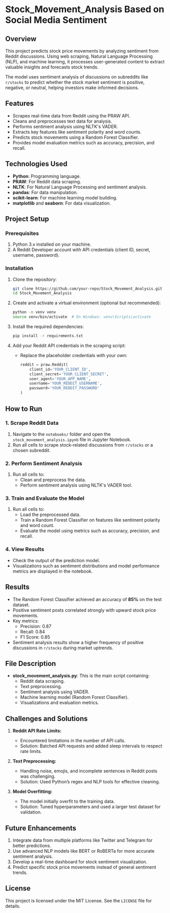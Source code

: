 # Stock_Movement_Analysis Based on Social Media Sentiment

## Overview
This project predicts stock price movements by analyzing sentiment from Reddit discussions. Using web scraping, Natural Language Processing (NLP), and machine learning, it processes user-generated content to extract valuable insights and forecasts stock trends.

The model uses sentiment analysis of discussions on subreddits like `r/stocks` to predict whether the stock market sentiment is positive, negative, or neutral, helping investors make informed decisions.


## Features
- Scrapes real-time data from Reddit using the PRAW API.
- Cleans and preprocesses text data for analysis.
- Performs sentiment analysis using NLTK's VADER.
- Extracts key features like sentiment polarity and word counts.
- Predicts stock movements using a Random Forest Classifier.
- Provides model evaluation metrics such as accuracy, precision, and recall.

## Technologies Used
- **Python**: Programming language.
- **PRAW**: For Reddit data scraping.
- **NLTK**: For Natural Language Processing and sentiment analysis.
- **pandas**: For data manipulation.
- **scikit-learn**: For machine learning model building.
- **matplotlib** and **seaborn**: For data visualization.

## Project Setup

### Prerequisites
1. Python 3.x installed on your machine.
2. A Reddit Developer account with API credentials (client ID, secret, username, password).

### Installation
1. Clone the repository:
    ```bash
    git clone https://github.com/your-repo/Stock_Movement_Analysis.git
    cd Stock_Movement_Analysis
    ```

2. Create and activate a virtual environment (optional but recommended):
    ```bash
    python -m venv venv
    source venv/bin/activate  # On Windows: venv\Scripts\activate
    ```

3. Install the required dependencies:
    ```bash
    pip install -r requirements.txt
    ```

4. Add your Reddit API credentials in the scraping script:
    - Replace the placeholder credentials with your own:
      ```python
      reddit = praw.Reddit(
          client_id='YOUR_CLIENT_ID',
          client_secret='YOUR_CLIENT_SECRET',
          user_agent='YOUR_APP_NAME',
          username='YOUR_REDDIT_USERNAME',
          password='YOUR_REDDIT_PASSWORD'
      )
      ```

## How to Run
### 1. Scrape Reddit Data
1. Navigate to the `notebooks/` folder and open the `stock_movement_analysis.ipynb` file in Jupyter Notebook.
2. Run all cells to scrape stock-related discussions from `r/stocks` or a chosen subreddit.

### 2. Perform Sentiment Analysis
1. Run all cells to:
   - Clean and preprocess the data.
   - Perform sentiment analysis using NLTK's VADER tool.

### 3. Train and Evaluate the Model
1. Run all cells to:
   - Load the preprocessed data.
   - Train a Random Forest Classifier on features like sentiment polarity and word count.
   - Evaluate the model using metrics such as accuracy, precision, and recall.

### 4. View Results
- Check the output of the prediction model.
- Visualizations such as sentiment distributions and model performance metrics are displayed in the notebook.

## Results
- The Random Forest Classifier achieved an accuracy of **85%** on the test dataset.
- Positive sentiment posts correlated strongly with upward stock price movements.
- Key metrics:
  - Precision: 0.87
  - Recall: 0.84
  - F1 Score: 0.85
- Sentiment analysis results show a higher frequency of positive discussions in `r/stocks` during market uptrends.

## File Description

- **stock_movement_analysis.py**:
  This is the main script containing:
  - Reddit data scraping.
  - Text preprocessing.
  - Sentiment analysis using VADER.
  - Machine learning model (Random Forest Classifier).
  - Visualizations and evaluation metrics.

## Challenges and Solutions
1. **Reddit API Rate Limits:**
   - Encountered limitations in the number of API calls.
   - Solution: Batched API requests and added sleep intervals to respect rate limits.

2. **Text Preprocessing:**
   - Handling noise, emojis, and incomplete sentences in Reddit posts was challenging.
   - Solution: Used Python’s regex and NLP tools for effective cleaning.

3. **Model Overfitting:**
   - The model initially overfit to the training data.
   - Solution: Tuned hyperparameters and used a larger test dataset for validation.
  
## Future Enhancements
1. Integrate data from multiple platforms like Twitter and Telegram for better predictions.
2. Use advanced NLP models like BERT or RoBERTa for more accurate sentiment analysis.
3. Develop a real-time dashboard for stock sentiment visualization.
4. Predict specific stock price movements instead of general sentiment trends.

## License
This project is licensed under the MIT License. See the `LICENSE` file for details.
